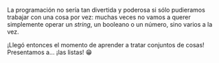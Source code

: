 La programación no sería tan divertida y poderosa si sólo pudieramos trabajar con una cosa por vez: muchas veces no vamos a querer simplemente operar un _string_, un booleano o un número, sino varios a la vez. 

¡Llegó entonces el momento de aprender a tratar conjuntos de cosas! Presentamos a... ¡las listas! :grin:
